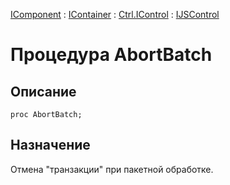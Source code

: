 ﻿---
Link: .Ctrl.IJSControl.@AbortBatch
---

[IComponent](topic:Com.Custom.ComClasses.IComponent.Default) :
[IContainer](topic:Com.Custom.ComClasses.IContainer.Default) :
[Ctrl.IControl](topic:Com.Custom.ComClasses.Ctrl.IControl.Default) :
[IJSControl](Default)

# Процедура AbortBatch

## Описание

    proc AbortBatch;

## Назначение

Отмена "транзакции" при пакетной обработке.